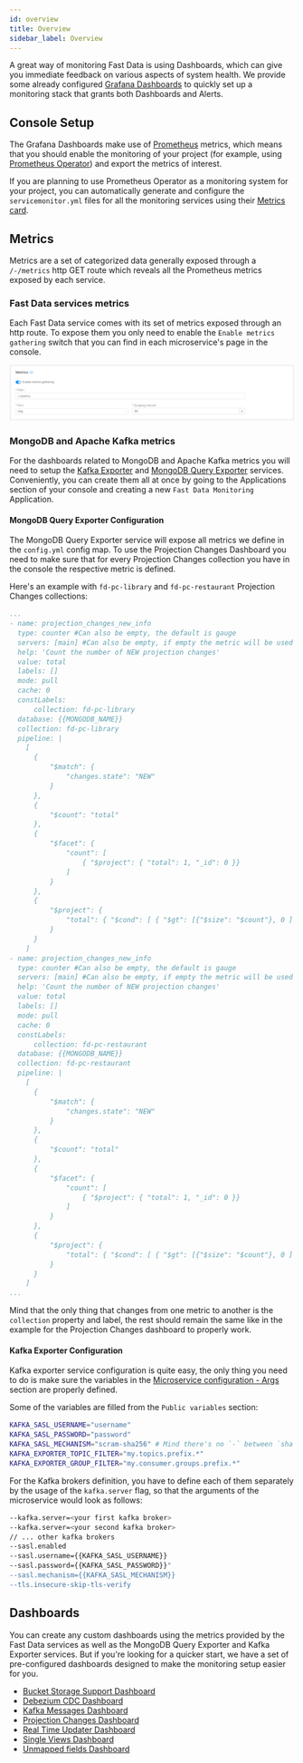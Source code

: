 ```yaml
---
id: overview
title: Overview
sidebar_label: Overview
---
```


A great way of monitoring Fast Data is using Dashboards, which can give you immediate feedback on various aspects of system health. We provide some already configured [Grafana Dashboards](https://grafana.com/grafana/dashboards) to quickly set up a monitoring stack that grants both Dashboards and Alerts.

## Console Setup

The Grafana Dashboards make use of [Prometheus](https://prometheus.io/) metrics, which means that you should enable the monitoring of your project (for example, using [Prometheus Operator](https://github.com/prometheus-operator/prometheus-operator)) and export the metrics of interest.

If you are planning to use Prometheus Operator as a monitoring system for your project, you can automatically generate and configure the `servicemonitor.yml` files for all the monitoring services using their [Metrics card](/development_suite/api-console/api-design/microservice-monitoring.md).

## Metrics

Metrics are a set of categorized data generally exposed through a `/-/metrics` http GET route which reveals all the Prometheus metrics exposed by each service.

### Fast Data services metrics

Each Fast Data service comes with its set of metrics exposed through an http route. To expose them you only need to enable the `Enable metrics gathering` switch that you can find in each microservice's page in the console.

![Enable metrics toggle in microservice page from the console](../img/monitoring-enable-metrics-toggle.png)

### MongoDB and Apache Kafka metrics

For the dashboards related to MongoDB and Apache Kafka metrics you will need to setup the [Kafka Exporter](https://github.com/danielqsj/kafka_exporter) and [MongoDB Query Exporter](https://github.com/raffis/mongodb-query-exporter) services. Conveniently, you can create them all at once by going to the Applications section of your console and creating a new `Fast Data Monitoring` Application.

#### MongoDB Query Exporter Configuration

The MongoDB Query Exporter service will expose all metrics we define in the `config.yml` config map. To use the Projection Changes Dashboard you need to make sure that for every Projection Changes collection you have in the console the respective metric is defined.

Here's an example with `fd-pc-library` and `fd-pc-restaurant` Projection Changes collections:

```yml title="config.yml"
...
- name: projection_changes_new_info
  type: counter #Can also be empty, the default is gauge
  servers: [main] #Can also be empty, if empty the metric will be used for every server defined
  help: 'Count the number of NEW projection changes'
  value: total
  labels: []
  mode: pull
  cache: 0
  constLabels:
      collection: fd-pc-library
  database: {{MONGODB_NAME}}
  collection: fd-pc-library
  pipeline: |
    [
      {
          "$match": {
              "changes.state": "NEW"
          }
      },
      {
          "$count": "total"
      },
      {
          "$facet": {
              "count": [
                  { "$project": { "total": 1, "_id": 0 }}
              ]
          }
      },
      {
          "$project": {
              "total": { "$cond": [ { "$gt": [{"$size": "$count"}, 0 ] }, { "$arrayElemAt": ["$count.total", 0]}, 0] }
          }
      }
    ]
- name: projection_changes_new_info
  type: counter #Can also be empty, the default is gauge
  servers: [main] #Can also be empty, if empty the metric will be used for every server defined
  help: 'Count the number of NEW projection changes'
  value: total
  labels: []
  mode: pull
  cache: 0
  constLabels:
      collection: fd-pc-restaurant
  database: {{MONGODB_NAME}}
  collection: fd-pc-restaurant
  pipeline: |
    [
      {
          "$match": {
              "changes.state": "NEW"
          }
      },
      {
          "$count": "total"
      },
      {
          "$facet": {
              "count": [
                  { "$project": { "total": 1, "_id": 0 }}
              ]
          }
      },
      {
          "$project": {
              "total": { "$cond": [ { "$gt": [{"$size": "$count"}, 0 ] }, { "$arrayElemAt": ["$count.total", 0]}, 0] }
          }
      }
    ]
...
```

Mind that the only thing that changes from one metric to another is the `collection` property and label, the rest should remain the same like in the example for the Projection Changes dashboard to properly work.

#### Kafka Exporter Configuration

Kafka exporter service configuration is quite easy, the only thing you need to do is make sure the variables in the [Microservice configuration - Args](/development_suite/api-console/api-design/services.md#microservice-configuration) section are properly defined.

Some of the variables are filled from the `Public variables` section:

```bash
KAFKA_SASL_USERNAME="username"
KAFKA_SASL_PASSWORD="password"
KAFKA_SASL_MECHANISM="scram-sha256" # Mind there's no `-` between `sha` and `256`
KAFKA_EXPORTER_TOPIC_FILTER="my.topics.prefix.*"
KAFKA_EXPORTER_GROUP_FILTER="my.consumer.groups.prefix.*"
```

For the Kafka brokers definition, you have to define each of them separately by the usage
of the `kafka.server` flag, so that the arguments of the microservice would look as follows:

```bash
--kafka.server=<your first kafka broker>
--kafka.server=<your second kafka broker>
// ... other kafka brokers
--sasl.enabled
--sasl.username={{KAFKA_SASL_USERNAME}}
--sasl.password={{KAFKA_SASL_PASSWORD}}"
--sasl.mechanism={{KAFKA_SASL_MECHANISM}}
--tls.insecure-skip-tls-verify
```

## Dashboards

You can create any custom dashboards using the metrics provided by the Fast Data services as well as the MongoDB Query Exporter and Kafka Exporter services. But if you're looking for a quicker start, we have a set of pre-configured dashboards designed to make the monitoring setup easier for you.

- [Bucket Storage Support Dashboard](/fast_data/monitoring/dashboards/bucket_storage_support.md)
- [Debezium CDC Dashboard](/fast_data/monitoring/dashboards/debezium_cdc.md)
- [Kafka Messages Dashboard](/fast_data/monitoring/dashboards/kafka_messages.md)
- [Projection Changes Dashboard](/fast_data/monitoring/dashboards/projection_changes.md)
- [Real Time Updater Dashboard](/fast_data/monitoring/dashboards/real_time_updater.md)
- [Single Views Dashboard](/fast_data/monitoring/dashboards/single_views.md)
- [Unmapped fields Dashboard](/fast_data/monitoring/dashboards/unmapped_fields.md)
